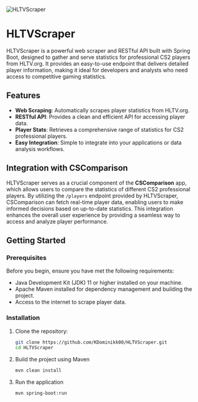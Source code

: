 

![HLTVScraper](https://imgur.com/x8nwTXl)

# HLTVScraper

HLTVScraper is a powerful web scraper and RESTful API built with Spring Boot, designed to gather and serve statistics for professional CS2 players from HLTV.org. It provides an easy-to-use endpoint that delivers detailed player information, making it ideal for developers and analysts who need access to competitive gaming statistics.

## Features

- **Web Scraping**: Automatically scrapes player statistics from HLTV.org.
- **RESTful API**: Provides a clean and efficient API for accessing player data.
- **Player Stats**: Retrieves a comprehensive range of statistics for CS2 professional players.
- **Easy Integration**: Simple to integrate into your applications or data analysis workflows.

## Integration with CSComparison

HLTVScraper serves as a crucial component of the **CSComparison** app, which allows users to compare the statistics of different CS2 professional players. By utilizing the `/players` endpoint provided by HLTVScraper, CSComparison can fetch real-time player data, enabling users to make informed decisions based on up-to-date statistics. This integration enhances the overall user experience by providing a seamless way to access and analyze player performance.

## Getting Started

### Prerequisites

Before you begin, ensure you have met the following requirements:

- Java Development Kit (JDK) 11 or higher installed on your machine.
- Apache Maven installed for dependency management and building the project.
- Access to the internet to scrape player data.

### Installation

1. Clone the repository:

   ```bash
   git clone https://github.com/KDominikk00/HLTVScraper.git
   cd HLTVScraper

2. Build the project using Maven

    ```bash
    mvn clean install

3. Run the application
    ```bash
    mvn spring-boot:run
